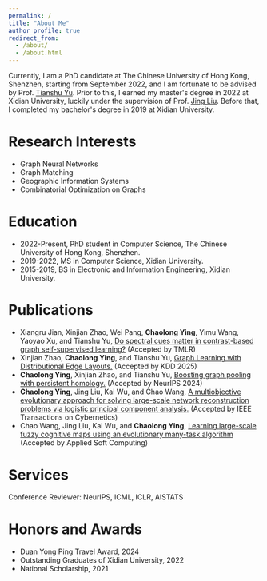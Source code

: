 ```yaml
---
permalink: /
title: "About Me"
author_profile: true
redirect_from: 
  - /about/
  - /about.html
---
```


Currently, I am a PhD candidate at The Chinese University of Hong Kong, Shenzhen, starting from September 2022, and I am fortunate to be advised by Prof. [Tianshu Yu](https://mypage.cuhk.edu.cn/academics/yutianshu/). Prior to this, I earned my master's degree in 2022 at Xidian University, luckily under the supervision of Prof. [Jing Liu](https://see.xidian.edu.cn/faculty/liujing/). Before that, I completed my bachelor's degree in 2019 at Xidian University. 

Research Interests
======
* Graph Neural Networks
* Graph Matching
* Geographic Information Systems
* Combinatorial Optimization on Graphs



Education
======
* 2022-Present, PhD student in Computer Science, The Chinese University of Hong Kong, Shenzhen.
* 2019-2022, MS in Computer Science, Xidian University.
* 2015-2019, BS in Electronic and Information Engineering, Xidian University.

Publications
======
* Xiangru Jian, Xinjian Zhao, Wei Pang, **Chaolong Ying**, Yimu Wang, Yaoyao Xu, and Tianshu Yu, [Do spectral cues matter in contrast-based graph self-supervised learning?](https://arxiv.org/abs/2405.19600) (Accepted by TMLR)
* Xinjian Zhao, **Chaolong Ying**, and Tianshu Yu, [Graph Learning with Distributional Edge Layouts.](https://arxiv.org/abs/2402.16402) (Accepted by KDD 2025)
* **Chaolong Ying**, Xinjian Zhao, and Tianshu Yu, [Boosting graph pooling with persistent homology.](https://arxiv.org/abs/2402.16346) (Accepted by NeurIPS 2024)
* **Chaolong Ying**, Jing Liu, Kai Wu, and Chao Wang, [A multiobjective evolutionary approach for solving large-scale network reconstruction problems via logistic principal component analysis.](https://ieeexplore.ieee.org/abstract/document/9537739?casa_token=QHF6d6hWLQIAAAAA:r0deiCw4DcaICzZ8hDshkjDDR6zhGKLo43EYRkXF_l319-2JkXQNt18TLbLLREUnpIndkmiiiBW8) (Accepted by IEEE Transactions on Cybernetics)
* Chao Wang, Jing Liu, Kai Wu, and **Chaolong Ying**, [Learning large-scale fuzzy cognitive maps using an evolutionary many-task algorithm](https://www.sciencedirect.com/science/article/pii/S1568494621003641?casa_token=XbpWt-AT3pkAAAAA:1u-WkO_Aw8gcWweH_BaUQzznTZ4fao34_tADV9a-1ozz4Xbdu2RU9vuG8kXLyF1SIZKF3w14lDU) (Accepted by Applied Soft Computing)


Services
======
Conference Reviewer: NeurIPS, ICML, ICLR, AISTATS


Honors and Awards
======
* Duan Yong Ping Travel Award, 2024
* Outstanding Graduates of Xidian University, 2022
* National Scholarship, 2021
